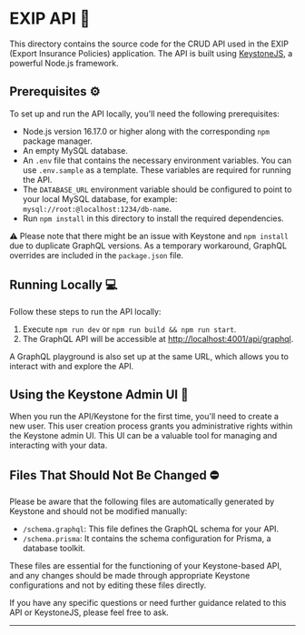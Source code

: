 # EXIP API :file_folder:

This directory contains the source code for the CRUD API used in the EXIP (Export Insurance Policies) application. The API is built using [KeystoneJS](https://keystonejs.com/), a powerful Node.js framework.

## Prerequisites :gear:

To set up and run the API locally, you'll need the following prerequisites:

- Node.js version 16.17.0 or higher along with the corresponding `npm` package manager.
- An empty MySQL database.
- An `.env` file that contains the necessary environment variables. You can use `.env.sample` as a template. These variables are required for running the API.
- The `DATABASE_URL` environment variable should be configured to point to your local MySQL database, for example: `mysql://root:@localhost:1234/db-name`.
- Run `npm install` in this directory to install the required dependencies.

:warning: Please note that there might be an issue with Keystone and `npm install` due to duplicate GraphQL versions. As a temporary workaround, GraphQL overrides are included in the `package.json` file.

## Running Locally :computer:

Follow these steps to run the API locally:

1. Execute `npm run dev` or `npm run build && npm run start`.
2. The GraphQL API will be accessible at [http://localhost:4001/api/graphql](http://localhost:4001/api/graphql).

A GraphQL playground is also set up at the same URL, which allows you to interact with and explore the API.

## Using the Keystone Admin UI :rocket:

When you run the API/Keystone for the first time, you'll need to create a new user. This user creation process grants you administrative rights within the Keystone admin UI. This UI can be a valuable tool for managing and interacting with your data.

## Files That Should Not Be Changed :no_entry:

Please be aware that the following files are automatically generated by Keystone and should not be modified manually:

- `/schema.graphql`: This file defines the GraphQL schema for your API.
- `/schema.prisma`: It contains the schema configuration for Prisma, a database toolkit.

These files are essential for the functioning of your Keystone-based API, and any changes should be made through appropriate Keystone configurations and not by editing these files directly.

If you have any specific questions or need further guidance related to this API or KeystoneJS, please feel free to ask.

---